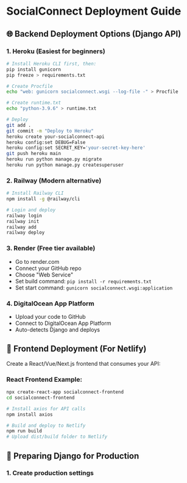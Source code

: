 # SocialConnect Deployment Guide

## 🌐 Backend Deployment Options (Django API)


### 1. **Heroku (Easiest for beginners)**
```bash
# Install Heroku CLI first, then:
pip install gunicorn
pip freeze > requirements.txt

# Create Procfile
echo "web: gunicorn socialconnect.wsgi --log-file -" > Procfile

# Create runtime.txt
echo "python-3.9.6" > runtime.txt

# Deploy
git add .
git commit -m "Deploy to Heroku"
heroku create your-socialconnect-api
heroku config:set DEBUG=False
heroku config:set SECRET_KEY='your-secret-key-here'
git push heroku main
heroku run python manage.py migrate
heroku run python manage.py createsuperuser
```

### 2. **Railway (Modern alternative)**
```bash
# Install Railway CLI
npm install -g @railway/cli

# Login and deploy
railway login
railway init
railway add
railway deploy
```

### 3. **Render (Free tier available)**
- Go to render.com
- Connect your GitHub repo
- Choose "Web Service"
- Set build command: `pip install -r requirements.txt`
- Set start command: `gunicorn socialconnect.wsgi:application`

### 4. **DigitalOcean App Platform**
- Upload your code to GitHub
- Connect to DigitalOcean App Platform
- Auto-detects Django and deploys

## 🎨 Frontend Deployment (For Netlify)

Create a React/Vue/Next.js frontend that consumes your API:

### React Frontend Example:
```bash
npx create-react-app socialconnect-frontend
cd socialconnect-frontend

# Install axios for API calls
npm install axios

# Build and deploy to Netlify
npm run build
# Upload dist/build folder to Netlify
```

## 🔧 Preparing Django for Production

### 1. Create production settings
